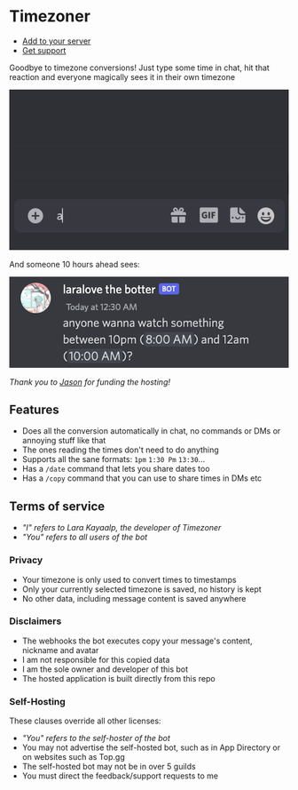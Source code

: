 # Timezoner

- [Add to your server](https://discord.com/api/oauth2/authorize?client_id=909820903574106203&permissions=536947776&scope=bot%20applications.commands)
- [Get support](https://discord.gg/6vAzfFj8xG)

Goodbye to timezone conversions! Just type some time in chat, hit that reaction and everyone magically sees it in their
own timezone

![example](examples/sent.gif)

And someone 10 hours ahead sees:

![example](examples/shown.png)

*Thank you to [Jason](https://github.com/zudsniper) for funding the hosting!*

## Features

- Does all the conversion automatically in chat, no commands or DMs or annoying stuff like that
- The ones reading the times don't need to do anything
- Supports all the sane formats: `1pm` `1:30 Pm` `13:30`...
- Has a `/date` command that lets you share dates too
- Has a `/copy` command that you can use to share times in DMs etc

## Terms of service

- *"I" refers to Lara Kayaalp, the developer of Timezoner*
- *"You" refers to all users of the bot*

### Privacy

- Your timezone is only used to convert times to timestamps
- Only your currently selected timezone is saved, no history is kept
- No other data, including message content is saved anywhere

### Disclaimers

- The webhooks the bot executes copy your message's content, nickname and avatar
- I am not responsible for this copied data
- I am the sole owner and developer of this bot
- The hosted application is built directly from this repo

### Self-Hosting

These clauses override all other licenses:

- *"You" refers to the self-hoster of the bot*
- You may not advertise the self-hosted bot, such as in App Directory or on websites such as Top.gg
- The self-hosted bot may not be in over 5 guilds
- You must direct the feedback/support requests to me